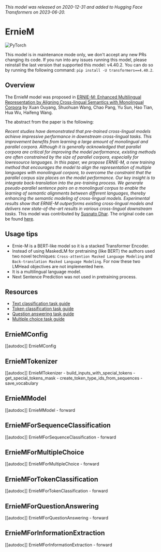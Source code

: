 <!--Copyright 2023 The HuggingFace and Baidu Team. All rights reserved.

Licensed under the Apache License, Version 2.0 (the "License"); you may not use this file except in compliance with
the License. You may obtain a copy of the License at

http://www.apache.org/licenses/LICENSE-2.0

Unless required by applicable law or agreed to in writing, software distributed under the License is distributed on
an "AS IS" BASIS, WITHOUT WARRANTIES OR CONDITIONS OF ANY KIND, either express or implied. See the License for the
specific language governing permissions and limitations under the License.

⚠️ Note that this file is in Markdown but contain specific syntax for our doc-builder (similar to MDX) that may not be
rendered properly in your Markdown viewer.

-->
*This model was released on 2020-12-31 and added to Hugging Face Transformers on 2023-06-20.*

# ErnieM

<div class="flex flex-wrap space-x-1">
<img alt="PyTorch" src="https://img.shields.io/badge/PyTorch-DE3412?style=flat&logo=pytorch&logoColor=white">
</div>

<Tip warning={true}>

This model is in maintenance mode only, we don't accept any new PRs changing its code.
If you run into any issues running this model, please reinstall the last version that supported this model: v4.40.2.
You can do so by running the following command: `pip install -U transformers==4.40.2`.

</Tip>

## Overview

The ErnieM model was proposed in [ERNIE-M: Enhanced Multilingual Representation by Aligning
Cross-lingual Semantics with Monolingual Corpora](https://huggingface.co/papers/2012.15674)  by Xuan Ouyang, Shuohuan Wang, Chao Pang, Yu Sun,
Hao Tian, Hua Wu, Haifeng Wang.

The abstract from the paper is the following:

*Recent studies have demonstrated that pre-trained cross-lingual models achieve impressive performance in downstream cross-lingual tasks. This improvement benefits from learning a large amount of monolingual and parallel corpora. Although it is generally acknowledged that parallel corpora are critical for improving the model performance, existing methods are often constrained by the size of parallel corpora, especially for lowresource languages. In this paper, we propose ERNIE-M, a new training method that encourages the model to align the representation of multiple languages with monolingual corpora, to overcome the constraint that the parallel corpus size places on the model performance. Our key insight is to integrate back-translation into the pre-training process. We generate pseudo-parallel sentence pairs on a monolingual corpus to enable the learning of semantic alignments between different languages, thereby enhancing the semantic modeling of cross-lingual models. Experimental results show that ERNIE-M outperforms existing cross-lingual models and delivers new state-of-the-art results in various cross-lingual downstream tasks.*
This model was contributed by [Susnato Dhar](https://huggingface.co/susnato). The original code can be found [here](https://github.com/PaddlePaddle/PaddleNLP/tree/develop/paddlenlp/transformers/ernie_m).


## Usage tips

- Ernie-M is a BERT-like model so it is a stacked Transformer Encoder.
- Instead of using MaskedLM for pretraining (like BERT) the authors used two novel techniques: `Cross-attention Masked Language Modeling` and `Back-translation Masked Language Modeling`. For now these two LMHead objectives are not implemented here.
- It is a multilingual language model.
- Next Sentence Prediction was not used in pretraining process.

## Resources

- [Text classification task guide](../tasks/sequence_classification)
- [Token classification task guide](../tasks/token_classification)
- [Question answering task guide](../tasks/question_answering)
- [Multiple choice task guide](../tasks/multiple_choice)

## ErnieMConfig

[[autodoc]] ErnieMConfig


## ErnieMTokenizer

[[autodoc]] ErnieMTokenizer
    - build_inputs_with_special_tokens
    - get_special_tokens_mask
    - create_token_type_ids_from_sequences
    - save_vocabulary


## ErnieMModel

[[autodoc]] ErnieMModel
    - forward

## ErnieMForSequenceClassification

[[autodoc]] ErnieMForSequenceClassification
    - forward


## ErnieMForMultipleChoice

[[autodoc]] ErnieMForMultipleChoice
    - forward


## ErnieMForTokenClassification

[[autodoc]] ErnieMForTokenClassification
    - forward


## ErnieMForQuestionAnswering

[[autodoc]] ErnieMForQuestionAnswering
    - forward

## ErnieMForInformationExtraction

[[autodoc]] ErnieMForInformationExtraction
    - forward
